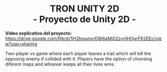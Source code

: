 <div align="center">
  <h1>TRON UNITY 2D<br>- Proyecto de Unity 2D -</h1>
  <p align="center">
  </p>
</div>
 
**Video explicativo del proyecto:**
https://drive.google.com/file/d/1iH2bqumvrD8t6aMi02zynIHOgrFK2EEc/view?usp=sharing

Two-player vs game where each player leaves a trail which will kill the opposing enemy if collided with it. Players have the option of choosing diferent maps and whoever keeps all their lives wins. 

